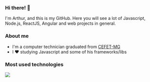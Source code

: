 ### Hi there! 👋
 I'm Arthur, and this is my GitHub. Here you will see a lot of Javascript, Node.js, ReactJS, Angular and web projects in general.

### About me
- I'm a computer technician graduated from [CEFET-MG](https://www.cefetmg.br/)
- I :heart: studying Javascript and some of his frameworks/libs

### Most used technologies
<a href="https://github.com/anuraghazra/convoychat">
  <img align="center" src="https://github-readme-stats.vercel.app/api/top-langs/?username=ArthurSouzaC&show_icons=true&theme=dark&layout=compact" />
</a>

